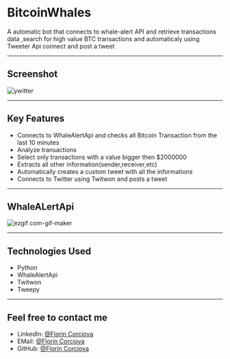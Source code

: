 # BitcoinWhales
A automatic bot that connects to whale-alert API and retrieve transactions data ,search for high value BTC transactions and automaticaly using Tweeter Api connect and post a tweet
- - - -
## Screenshot
![ywitter](https://user-images.githubusercontent.com/74854275/193399939-ec30b1bc-8b26-44a2-ab1f-e011bfa47cb6.jpg)

- - - -

## Key Features
* Connects to WhaleAlertApi and checks all Bitcoin Transaction from the last 10 minutes
* Analyze transactions
* Select only transactions with a value bigger then $2000000
* Extracts all other information(sender,receiver,etc)
* Automatically creates a custom tweet with all the informations
* Connects to Twitter using Twitwon and posts a tweet

- - - -
## WhaleALertApi
![ezgif com-gif-maker](https://user-images.githubusercontent.com/74854275/193400242-74c6bde0-d0e6-468c-b99e-05fd8862b5f1.gif)

- - - -

 ## Technologies Used
 * Python
 * WhaleAlertApi
 * Twitwon
 * Tweepy
 
 - - - -
 
 ## Feel free to contact me
  * LinkedIn: [@Florin Corciova](https://www.linkedin.com/in/florin-corciova-0b1513120/) 
  * EMail: [@Florin Corciova](mailto:corciova.f@gmail.com)
  * GitHub: [@Florin Corciova](https://github.com/Stilledood)
 
